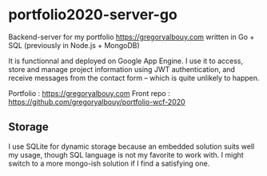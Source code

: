 # portfolio2020-server-go

Backend-server for my portfolio https://gregoryalbouy.com written in Go + SQL (previously in Node.js + MongoDB)

It is functionnal and deployed on Google App Engine. I use it to access, store and manage project information using JWT authentication, and receive messages from the contact form – which is quite unlikely to happen.

Portfolio : https://gregoryalbouy.com
Front repo : https://github.com/gregoryalbouy/portfolio-wcf-2020

## Storage

I use SQLite for dynamic storage because an embedded solution suits well my usage, though SQL language is not my favorite to work with. I might switch to a more mongo-ish solution if I find a satisfying one.